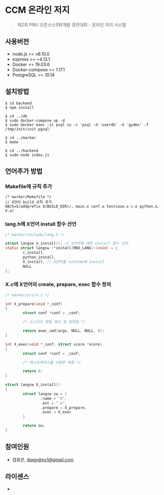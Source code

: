 # CCM 온라인 저지

> 제2회 PNU 오픈소스SW개발 경진대회 - 온라인 저지 시스템

## 사용버전

* node.js >= v8.10.0
* express >= ~4.13.1
* Docker >= 19.03.6
* Docker-compose >= 1.17.1
* PostgreSQL >= 10.14

## 설치방법

```
$ cd backend
$ npm install

$ cd ../db
$ sudo docker-compose up -d
$ sudo docker exec -it psql su -c 'psql -d 'userdb' -U 'gydms' -f /tmp/init/init.pgsql'

$ cd ../marker 
$ make

$ cd ../backend
$ sudo node index.js
```

## 언어추가 방법

### Makefile에 규칙 추가
```
/* marker/Makefile */
// X언어 build 규칙 추가
OBJS=$(addprefix $(BUILD_DIR)/, main.o conf.o testcase.o c.o python.o, X.o)
```

### lang.h에 X언어 install 함수 선언
``` c
/* marker/include/lang.h */

struct langsw X_install(); // X언어에 대한 install 함수 선언
static struct langsw (*install[MAX_LANG])(void) = {
		c_install,
		python_install,
		X_install, // X언어를 runtime에 install
		NULL
};
```

### X.c에 X언어의 create, prepare, exec 함수 정의
``` c
/* marker/src/X.c */

int X_prepare(void *_conf)
{
		struct conf *conf = _conf;

		/* 소스코드 파일 복사 및 컴파일 */

		return exec_cmd(args, NULL, NULL, 0);
}

int X_exec(void *_conf, struct score *score)
{
		struct conf *conf = _conf;

		/* 테스트케이스를 이용한 채점 */

		return 0;
}

struct langsw X_install()
{
		struct langsw sw = {
				.name = "X",
				.ext = ".x",
				.prepare = X_prepare,
				.exec = X_exec
		}

		return sw;
}

```

## 참여인원 
* 엄효은, djagydms1@gmail.com

## 라이센스
* 
